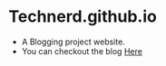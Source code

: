 # Technerd.github.io
- A Blogging project website.
- You can checkout the blog [Here](https://harsha200105.github.io/Technerd.github.io/)
